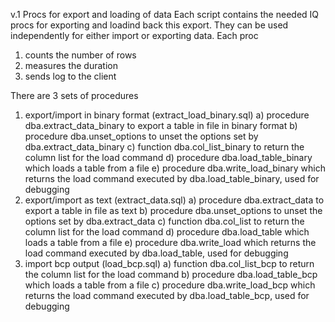 v.1 Procs for export and loading of data
Each script contains the needed IQ procs for exporting and loadind back this export.
They can be used independently for either import or exporting data.
Each proc 
1) counts the number of rows
2) measures the duration
3) sends log to the client

There are 3 sets of procedures
1) export/import in binary format (extract_load_binary.sql)
  a) procedure dba.extract_data_binary to export a table in file in binary format
  b) procedure dba.unset_options to unset the options set by dba.extract_data_binary
  c) function dba.col_list_binary to return the column list for the load command
  d) procedure dba.load_table_binary which loads a table from a file
  e) procedure dba.write_load_binary which returns the load command executed by dba.load_table_binary, used for debugging
2) export/import as text (extract_data.sql)
  a) procedure dba.extract_data to export a table in file as text
  b) procedure dba.unset_options to unset the options set by dba.extract_data
  c) function dba.col_list to return the column list for the load command
  d) procedure dba.load_table which loads a table from a file
  e) procedure dba.write_load which returns the load command executed by dba.load_table, used for debugging
3) import bcp output (load_bcp.sql)
  a) function dba.col_list_bcp to return the column list for the load command
  b) procedure dba.load_table_bcp which loads a table from a file
  c) procedure dba.write_load_bcp which returns the load command executed by dba.load_table_bcp, used for debugging
